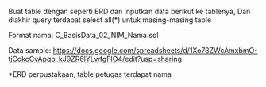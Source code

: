 Buat table dengan seperti ERD dan inputkan data berikut ke tablenya,
Dan diakhir query terdapat select all(*) untuk masing-masing table

Format nama:
C_BasisData_02_NIM_Nama.sql

Data sample:
https://docs.google.com/spreadsheets/d/1Xo73ZWcAmxbmO-tjCokcCvApqp_kJ9ZR6lYLwfgFIO4/edit?usp=sharing

*ERD perpustakaan, table petugas terdapat nama
